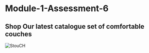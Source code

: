 # Module-1-Assessment-6

## Shop Our latest catalogue set of comfortable couches

![StouCH](https://user-images.githubusercontent.com/55388127/183064162-3c200a98-052e-4806-ae69-bd034ae7341d.png)
